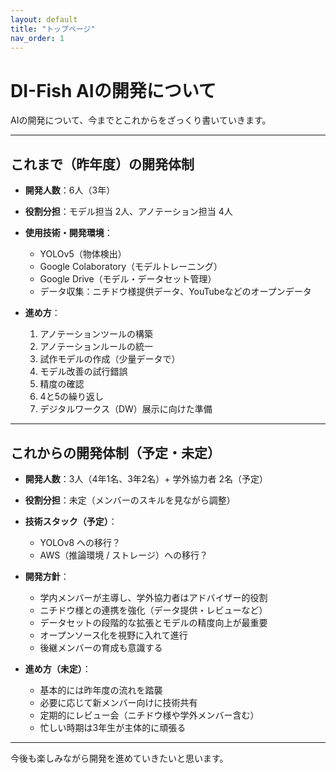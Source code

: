 ```yaml
---
layout: default
title: "トップページ"
nav_order: 1
---
```


# DI-Fish AIの開発について

AIの開発について、今までとこれからをざっくり書いていきます。

---

## これまで（昨年度）の開発体制 

- **開発人数**：6人（3年）
- **役割分担**：モデル担当 2人、アノテーション担当 4人
- **使用技術・開発環境**：
  - YOLOv5（物体検出）
  - Google Colaboratory（モデルトレーニング）
  - Google Drive（モデル・データセット管理）
  - データ収集：ニチドウ様提供データ、YouTubeなどのオープンデータ

- **進め方**：
  1. アノテーションツールの構築
  2. アノテーションルールの統一
  3. 試作モデルの作成（少量データで）
  4. モデル改善の試行錯誤
  5. 精度の確認
  6. 4と5の繰り返し
  7. デジタルワークス（DW）展示に向けた準備

---

## これからの開発体制（予定・未定）

- **開発人数**：3人（4年1名、3年2名）+ 学外協力者 2名（予定）
- **役割分担**：未定（メンバーのスキルを見ながら調整）
- **技術スタック（予定）**：
  - YOLOv8 への移行？
  - AWS（推論環境 / ストレージ）への移行？

- **開発方針**：
  - 学内メンバーが主導し、学外協力者はアドバイザー的役割
  - ニチドウ様との連携を強化（データ提供・レビューなど）
  - データセットの段階的な拡張とモデルの精度向上が最重要
  - オープンソース化を視野に入れて進行
  - 後継メンバーの育成も意識する

- **進め方（未定）**：
  - 基本的には昨年度の流れを踏襲
  - 必要に応じて新メンバー向けに技術共有
  - 定期的にレビュー会（ニチドウ様や学外メンバー含む）
  - 忙しい時期は3年生が主体的に頑張る

---

今後も楽しみながら開発を進めていきたいと思います。


